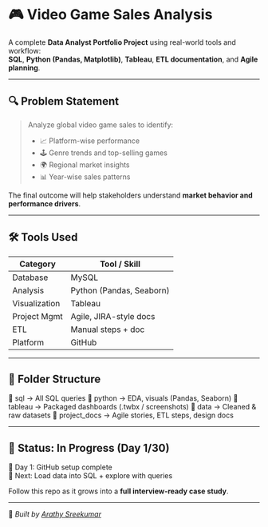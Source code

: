 # 🎮 Video Game Sales Analysis

A complete **Data Analyst Portfolio Project** using real-world tools and workflow:  
**SQL**, **Python (Pandas, Matplotlib)**, **Tableau**, **ETL documentation**, and **Agile planning**.

---

## 🔍 Problem Statement

> Analyze global video game sales to identify:
> - 📈 Platform-wise performance  
> - 🕹️ Genre trends and top-selling games  
> - 🌍 Regional market insights  
> - 📊 Year-wise sales patterns  

The final outcome will help stakeholders understand **market behavior and performance drivers**.

---

## 🛠️ Tools Used

| Category       | Tool / Skill             |
|----------------|--------------------------|
| Database       | MySQL                    |
| Analysis       | Python (Pandas, Seaborn) |
| Visualization  | Tableau                  |
| Project Mgmt   | Agile, JIRA-style docs   |
| ETL            | Manual steps + doc       |
| Platform       | GitHub                   |

---

## 📂 Folder Structure

📁 sql → All SQL queries
📁 python → EDA, visuals (Pandas, Seaborn)
📁 tableau → Packaged dashboards (.twbx / screenshots)
📁 data → Cleaned & raw datasets
📁 project_docs → Agile stories, ETL steps, design docs


---

## 🧠 Status: In Progress (Day 1/30)

🔹 Day 1: GitHub setup complete  
🔹 Next: Load data into SQL + explore with queries

Follow this repo as it grows into a **full interview-ready case study**.

---

📌 _Built by [Arathy Sreekumar](https://github.com/ArathySreekumar-DA)_

